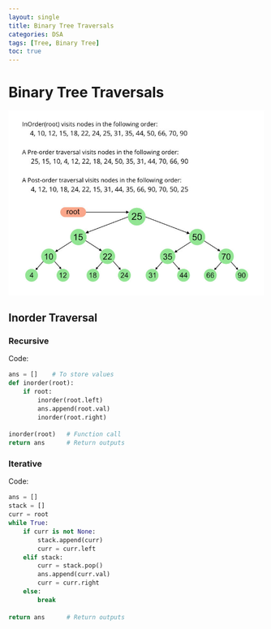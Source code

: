 ```yaml
---
layout: single
title: Binary Tree Traversals
categories: DSA
tags: [Tree, Binary Tree]
toc: true
---
```


# Binary Tree Traversals

![Tree-Traversals.jpeg](/assets/images/Tree-Traversals.jpeg)

## Inorder Traversal

### Recursive
Code:
```python
ans = []    # To store values
def inorder(root):
    if root:
        inorder(root.left)
        ans.append(root.val)
        inorder(root.right)

inorder(root)   # Function call
return ans      # Return outputs
```

### Iterative
Code:
```python
ans = []
stack = []
curr = root
while True:
    if curr is not None:
        stack.append(curr)
        curr = curr.left
    elif stack:
        curr = stack.pop()
        ans.append(curr.val)
        curr = curr.right
    else:
        break

return ans      # Return outputs
```